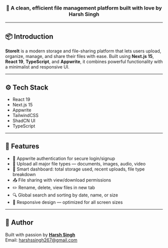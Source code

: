 <div align="center">
  <h3>🚀 A clean, efficient file management platform built with love by Harsh Singh</h3>
</div>

---

## 📦 Introduction

**StoreIt** is a modern storage and file-sharing platform that lets users upload, organize, manage, and share their files with ease. Built using **Next.js 15**, **React 19**, **TypeScript**, and **Appwrite**, it combines powerful functionality with a minimalist and responsive UI.

---

## ⚙️ Tech Stack

- React 19  
- Next.js 15  
- Appwrite  
- TailwindCSS  
- ShadCN UI  
- TypeScript  

---

## 🔋 Features

- 🔐 Appwrite authentication for secure login/signup  
- 📁 Upload all major file types — documents, images, audio, video  
- 🧠 Smart dashboard: total storage used, recent uploads, file type breakdown  
- 📤 File sharing with view/download permissions  
- ✏️ Rename, delete, view files in new tab  
- 🔍 Global search and sorting by date, name, or size  
- 📱 Responsive design — optimized for all screen sizes  

---

## 🤝 Author

Built with passion by [**Harsh Singh**](https://www.linkedin.com/in/harsh-singh-267s)   
Email: harshssingh267@gmail.com

